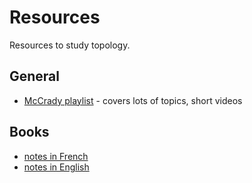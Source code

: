 # Resources

Resources to study topology.

## General
- [McCrady playlist](https://www.youtube.com/playlist?list=PLrvK1zCpb85D96AGKDyszjsAdShtxpd_d) - covers lots of topics, short videos

## Books
- [notes in French](https://dobbikov.github.io/semester4-lecture-notes/analyse.pdf)
- [notes in English](https://dobbikov.github.io/semester4-lecture-notes/analyse_en.pdf)
